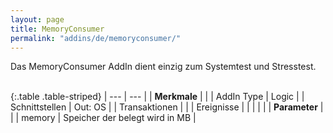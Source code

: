 ```yaml
---
layout: page
title: MemoryConsumer
permalink: "addins/de/memoryconsumer/"
---
```


Das MemoryConsumer AddIn dient einzig zum Systemtest und Stresstest.<br /><br />

{:.table .table-striped}
| --- | --- |
| __Merkmale__ | |
| AddIn Type | Logic |
| Schnittstellen | Out: OS |
| Transaktionen |  |
| Ereignisse |  |
| | |
| __Parameter__ | |
| memory | Speicher der belegt wird in MB |


<!-- 
### Anwendungsbeispiele 

ToDo
-->

